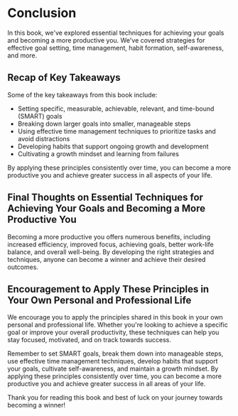 Conclusion
==========

In this book, we've explored essential techniques for achieving your goals and becoming a more productive you. We've covered strategies for effective goal setting, time management, habit formation, self-awareness, and more.

Recap of Key Takeaways
----------------------

Some of the key takeaways from this book include:

* Setting specific, measurable, achievable, relevant, and time-bound (SMART) goals
* Breaking down larger goals into smaller, manageable steps
* Using effective time management techniques to prioritize tasks and avoid distractions
* Developing habits that support ongoing growth and development
* Cultivating a growth mindset and learning from failures

By applying these principles consistently over time, you can become a more productive you and achieve greater success in all aspects of your life.

Final Thoughts on Essential Techniques for Achieving Your Goals and Becoming a More Productive You
--------------------------------------------------------------------------------------------------

Becoming a more productive you offers numerous benefits, including increased efficiency, improved focus, achieving goals, better work-life balance, and overall well-being. By developing the right strategies and techniques, anyone can become a winner and achieve their desired outcomes.

Encouragement to Apply These Principles in Your Own Personal and Professional Life
----------------------------------------------------------------------------------

We encourage you to apply the principles shared in this book in your own personal and professional life. Whether you're looking to achieve a specific goal or improve your overall productivity, these techniques can help you stay focused, motivated, and on track towards success.

Remember to set SMART goals, break them down into manageable steps, use effective time management techniques, develop habits that support your goals, cultivate self-awareness, and maintain a growth mindset. By applying these principles consistently over time, you can become a more productive you and achieve greater success in all areas of your life.

Thank you for reading this book and best of luck on your journey towards becoming a winner!


